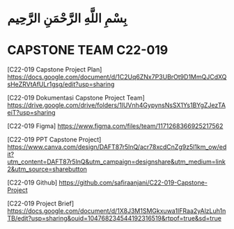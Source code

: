 # بِسْمِ اللَّهِ الرَّحْمَنِ الرَّحِيم
# CAPSTONE TEAM C22-019

[C22-019 Capstone Project Plan]
https://docs.google.com/document/d/1C2Uq6ZNx7P3UBrOt9D1MmQJCdXQsHeZRVtAfULr1gsg/edit?usp=sharing

[C22-019 Dokumentasi Capstone Project Team]
https://drive.google.com/drive/folders/1lUVnh4GypynsNsSX1Ys1BYgZJezTAeiT?usp=sharing

[C22-019 Figma]
https://www.figma.com/files/team/1171268366925217562

[C22-019 PPT Capstone Project]
https://www.canva.com/design/DAFT87r5lnQ/acr78xcdCnZg9z5l1km_ow/edit?utm_content=DAFT87r5lnQ&utm_campaign=designshare&utm_medium=link2&utm_source=sharebutton

[C22-019 Github]
https://github.com/safiraanjani/C22-019-Capstone-Project

[C22-019 Project Brief]
https://docs.google.com/document/d/1X8J3M1SMGkxuwa1IFRaa2yAlzLuh1nTB/edit?usp=sharing&ouid=104768234544192316519&rtpof=true&sd=true
